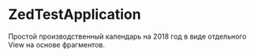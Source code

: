 # ZedTestApplication
Простой производственный календарь на 2018 год в виде отдельного View на основе фрагментов.
